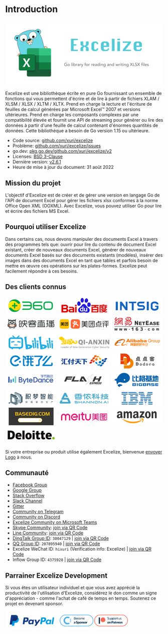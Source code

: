 # Introduction

<p align="center"><img width="650" src="../images/excelize.svg" alt="Excelize logo"></p>

Excelize est une bibliothèque écrite en pure Go fournissant un ensemble de fonctions qui vous permettent d'écrire et de lire à partir de fichiers XLAM / XLSM / XLSX / XLTM / XLTX. Prend en charge la lecture et l'écriture de feuilles de calcul générées par Microsoft Excel&trade; 2007 et versions ultérieures. Prend en charge les composants complexes par une compatibilité élevée et fournit une API de streaming pour générer ou lire des données à partir d'une feuille de calcul contenant d'énormes quantités de données. Cette bibliothèque a besoin de Go version 1.15 ou ultérieure.

- Code source: [github.com/xuri/excelize](https://github.com/xuri/excelize)
- Problème: [github.com/xuri/excelize/issues](https://github.com/xuri/excelize/issues)
- go.dev: [pkg.go.dev/github.com/xuri/excelize/v2](https://pkg.go.dev/github.com/xuri/excelize/v2)
- Licenses: [BSD 3-Clause](https://opensource.org/licenses/BSD-3-Clause)
- Dernière version: [v2.6.1](https://github.com/xuri/excelize/releases/latest)
- Heure de mise à jour du document: 31 août 2022

## Mission du projet

L'objectif d'Excelize est de créer et de gérer une version en langage Go de l'API de document Excel pour gérer les fichiers xlsx conformes à la norme Office Open XML (OOXML). Avec Excelize, vous pouvez utiliser Go pour lire et écrire des fichiers MS Excel.

## Pourquoi utiliser Excelize

Dans certains cas, nous devons manipuler des documents Excel à travers des programmes tels que: ouvrir pour lire du contenu de document Excel existant, créer de nouveaux documents Excel, générer de nouveaux documents Excel basés sur des documents existants (modèles), insérer des images dans des documents Excel en tant que tables et parfois besoin de mettre en œuvre ces opérations sur les plates-formes. Excelize peut facilement répondre à ces besoins.

## Des clients connus

<a href="https://www.360.cn" title="Qihoo 360" target="_blank"><img width="165" src="../images/vendor/360@2x.png" alt="Qihoo 360"></a> <a href="https://www.baidu.com" title="Baidu, Inc." target="_blank"><img width="165" src="../images/vendor/baidu@2x.png" alt="Baidu, Inc."></a> [![INTSIG](../images/vendor/intsig.com_en.png)](https://en.intsig.com) <a href="https://www.inke.cn" title="Inke, Inc." target="_blank"><img width="165" src="../images/vendor/inke@2x.png" alt="Inke, Inc."></a> <a href="https://www.meituan.com" title="Meituan-Dianping" target="_blank"><img width="165" src="../images/vendor/meituan@2x.png" alt="Meituan-Dianping"></a> <a href="https://www.163.com" title="NetEase" target="_blank"><img width="165" src="../images/vendor/netease@2x.png" alt="NetEase"></a> <a href="https://www.bilibili.com" title="Bilibili" target="_blank"><img width="165" src="../images/vendor/bilibili@2x.png" alt="Bilibili"></a> <a href="https://www.qianxin.com" title="Qi An Xin Groupe" target="_blank"><img width="165" src="../images/vendor/qianxin.com_en@2x.png" alt="Qi An Xin Groupe"></a> <a href="https://www.alibabagroup.com" title="Alibaba Group" target="_blank"><img width="165" src="../images/vendor/alibabagroup@2x.png" alt="Alibaba Group"></a> <a href="https://www.ele.me" title="ele.me" target="_blank"><img width="165" src="../images/vendor/ele.me@2x.png" alt="ele.me"></a> <a href="https://www.huifu.com" title="Huifu" target="_blank"><img width="165" src="../images/vendor/huifu.com@2x.png" alt="Huifu"></a> <a href="http://www.dodoca.com" title="Dodoca Information Technology" target="_blank"><img width="165" src="../images/vendor/dodoca.com@2x.png" alt="Dodoca Information Technology"></a> <a href="https://bytedance.com" title="ByteDance" target="_blank"><img width="165" src="../images/vendor/bytedance@2x.png" alt="ByteDance"></a> <a href="https://www.flashexpress.com" title="Flash Express" target="_blank"><img width="165" src="../images/vendor/flashexpress.com@2x.png" alt="Flash Express"></a> <a href="http://www.bigbaser.com" title="Big Baser" target="_blank"><img width="165" src="../images/vendor/bigbaser.com@2x.png" alt="Big Baser"></a> <a href="https://jimengio.com" title="JimengIO" target="_blank"><img width="165" src="../images/vendor/jimengio.com@2x.png" alt="JimengIO"></a> <a href="https://www.shannonai.com" title="Shannon.AI" target="_blank"><img width="165" src="../images/vendor/shannonai.com@2x.png" alt="Shannon.AI"></a> <a href="https://ibm.com" title="IBM" target="_blank"><img width="165" src="../images/vendor/ibm@2x.png" alt="IBM"></a> <a href="https://www.basedig.com" title="Basedig" target="_blank"><img width="165" src="../images/vendor/basedig.com@2x.png" alt="Basedig"></a> <a href="https://www.meitu.com" title="Meitui" target="_blank"><img width="165" src="../images/vendor/meitu.com@2x.png" alt="Meitui"></a> <a href="https://www.amazon.com" title="Amazon" target="_blank"><img width="165" src="../images/vendor/amazon@2x.png" alt="Amazon"></a> <a href="https://www.deloitte.com" title="Deloitte" target="_blank"><img width="165" src="../images/vendor/deloitte@2x.png" alt="Deloitte"></a>

Si votre entreprise ou produit utilise également Excelize, bienvenue <a href="mailto: xuri.me@gmail.com?Subject=Please add our company in Excelize Introduction page&amp;Body=Hello%2C%20this%20is%20%3Cyour%20name%3E%20from%20%3Cyour%20company%20name%3E.%0AWe%20are%20using%20Excelize%20and%20will%20be%20proud%20to%20add%20our%20company%20name%20to%20Excelize%20Introduction%20page.%0APlease%20see%20attachment%20for%20our%20logo.%20%3CBe%20sure%20to%20include%20logo%20in%20attachment%3E%0A" title="envoyer Logo">envoyer Logo</a> à nous.

## Communauté

- [Facebook Group](https://www.facebook.com/groups/excelize)
- [Google Group](https://groups.google.com/g/excelize)
- [Stack Overflow](https://stackoverflow.com/questions/tagged/excelize)
- [Slack Channel](https://join.slack.com/t/xuri/shared_invite/zt-eriqdkeo-wV04zcCdBiiZveFgY86Wzw)
- [Gitter](https://gitter.im/excelize/community)
- [Community on Telegram](https://t.me/excelize)
- [Community on Discord](https://discord.gg/MWV8MBQGtv)
- [Excelize Community on Microsoft Teams](https://teams.live.com/l/invite/FBA8aHkflqEj5SNzQM)
- [Skype Community](https://join.skype.com/YW3OFS5QjYcV?source=qr-ios): <a href="../images/skype_group@2x.png" title="Excelize Skype Community" target="_blank">join via QR Code</a>
- [Line Community](http://line.me/ti/g/NFIjhfbP_g): <a href="../images/line_group@2x.png" title="Excelize Line Community" target="_blank">join via QR Code</a>
- [DingTalk Group ID](https://h5.dingtalk.com/circle/healthCheckin.html?dtaction=os&corpId=dingf7955a3077788503103115db31258e39&ed1be3ec=97369f3c&cbdbhh=qwertyuiop): `30047129` | <a href="../images/dingtalk_group@2x.png" title="Excelize DingTalk Group" target="_blank">join via QR Code</a>
- [QQ Group ID](https://jq.qq.com/?_wv=1027&k=5imdV9h): `207895940` | <a href="../images/qq_group@2x.png" title="Excelize QQ Group ID" target="_blank">join via QR Code</a>
- Excelize WeChat ID: `hixuri` (Verification info: Excelize) | <a href="../images/wechat_group@2x.png" title="Excelize Excelize WeChat Community" target="_blank">join via QR Code</a>
- Inflow Group ID: `4375928` | <a href="../images/inflow_group@2x.png" title="Excelize Inflow Group" target="_blank">join via QR Code</a>

## Parrainer Excelize Development

Si vous êtes un utilisateur individuel et que vous avez apprécié la productivité de l'utilisation d'Excelize, considérez le don comme un signe d'appréciation - comme l'achat de café de temps en temps. Soutenez ce projet en devenant sponsor.

<a href="https://www.paypal.com/paypalme/xuri" title="Faire un don avec Paypal" target="_blank"><img width="170" src="../images/donate@2x.png" alt="Faire un don avec Paypal"></a> <a href="https://opencollective.com/excelize" title="Devenez sponsor" target="_blank"><img height="61" src="../images/opencollective.com@2x.png" alt="Devenez sponsor"></a> <a href="https://www.patreon.com/xuri" title="Soutenir Excelize sur Patreon" target="_blank"><img height="61" src="../images/patreon.com@2x.png" alt="Soutenir Excelize sur Patreon"></a>
